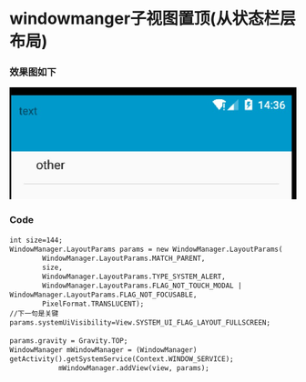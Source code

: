 # windowmanger子视图置顶(从状态栏层布局)


### 效果图如下
![](7A5B58DD-A5D7-4839-8F8E-437F339F791B.png)


### Code
```
int size=144;
WindowManager.LayoutParams params = new WindowManager.LayoutParams(
        WindowManager.LayoutParams.MATCH_PARENT,
        size,
        WindowManager.LayoutParams.TYPE_SYSTEM_ALERT,
        WindowManager.LayoutParams.FLAG_NOT_TOUCH_MODAL | WindowManager.LayoutParams.FLAG_NOT_FOCUSABLE,
        PixelFormat.TRANSLUCENT);
//下一句是关键        
params.systemUiVisibility=View.SYSTEM_UI_FLAG_LAYOUT_FULLSCREEN;

params.gravity = Gravity.TOP;
WindowManager mWindowManager = (WindowManager) getActivity().getSystemService(Context.WINDOW_SERVICE);
            mWindowManager.addView(view, params);
```



